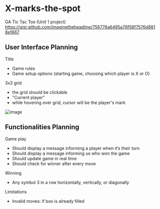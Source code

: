 # X-marks-the-spot
GA Tic Tac Toe (Unit 1 project)
https://gist.github.com/imaginetheheadline/756776a6495a76f58f7576d8818e1667


## User Interface Planning

Title
- Game rules
- Game setup options (starting game, choosing which player is X or O)

3x3 grid
- the grid should be clickable
- "Current player"
- while hovering over grid, cursor will be the player's mark

![image](https://user-images.githubusercontent.com/9695019/142712895-bc208f41-e154-4e4b-be4e-6b282d024d89.png)


## Functionalities Planning

Game play
- Should display a message informing a player when it’s their turn
- Should display a message informing us who won the game 
- Should update game in real time
- Should check for winner after every move

Winning
- Any symbol 3 in a row horizontally, vertically, or diagonally

Limitations
- Invalid moves: if box is already filled
